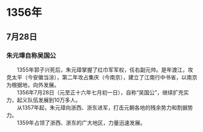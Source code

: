 # 1356年
## 7月28日
### 朱元璋自称吴国公
　　1355年郭子兴死后，朱元璋掌握了红巾军军权，任右副元帅。是年渡江，攻克太平（今安徽当涂），第二年攻占集庆（今南京），建立了江南行中书省，以南京为根据地，向外发展。<br>　　1356年7月28日（元至正十六年七月初一日），自称“吴国公”，继续扩充实力，起义队伍发展到10万多人。<br>　　从1357年起，朱元璋向浙西、浙东进军，打击元朝各地的残余势力和割据势力。<br>　　1359年占领了浙西、浙东的广大地区，力量迅速发展。
<comment/>